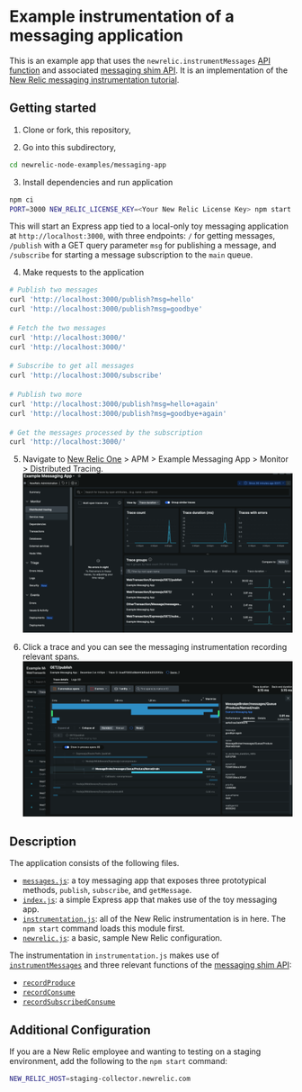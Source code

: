 # Example instrumentation of a messaging application

This is an example app that uses the `newrelic.instrumentMessages` [API function](https://docs.newrelic.com/docs/apm/agents/nodejs-agent/api-guides/nodejs-agent-api/#instrumentMessages) and associated [messaging shim API](https://newrelic.github.io/node-newrelic/docs/MessageShim.html). It is an implementation of the [New Relic messaging instrumentation tutorial](http://newrelic.github.io/node-newrelic/docs/tutorial-Messaging-Simple.html).

## Getting started

1. Clone or fork, this repository,

2. Go into this subdirectory,

``` sh
cd newrelic-node-examples/messaging-app
```

3. Install dependencies and run application

```sh
npm ci
PORT=3000 NEW_RELIC_LICENSE_KEY=<Your New Relic License Key> npm start
```

This will start an Express app tied to a local-only toy messaging application at `http://localhost:3000`, with three endpoints: `/` for getting messages, `/publish` with a GET query parameter `msg` for publishing a message, and `/subscribe` for starting a message subscription to the `main` queue.

4. Make requests to the application

```sh
# Publish two messages
curl 'http://localhost:3000/publish?msg=hello'
curl 'http://localhost:3000/publish?msg=goodbye'

# Fetch the two messages
curl 'http://localhost:3000/'
curl 'http://localhost:3000/'

# Subscribe to get all messages
curl 'http://localhost:3000/subscribe'

# Publish two more
curl 'http://localhost:3000/publish?msg=hello+again'
curl 'http://localhost:3000/publish?msg=goodbye+again'

# Get the messages processed by the subscription
curl 'http://localhost:3000/'
```

5. Navigate to [New Relic One](https://one.newrelic.com) > APM > Example Messaging App > Monitor > Distributed Tracing.
![DT View](./images/dt-view.png?raw=true "DT view")

6. Click a trace and you can see the messaging instrumentation recording relevant spans.
![Detailed trace](./images/dt-details.png?raw=true "Detailed Trace")

## Description

The application consists of the following files.

* [`messages.js`](./messages.js): a toy messaging app that exposes three prototypical methods, `publish`, `subscribe`, and `getMessage`.
* [`index.js`](./index.js): a simple Express app that makes use of the toy messaging app.
* [`instrumentation.js`](./instrumentation.js): all of the New Relic instrumentation is in here. The `npm start` command loads this module first.
* [`newrelic.js`](./newrelic.js): a basic, sample New Relic configuration.

The instrumentation in `instrumentation.js` makes use of [`instrumentMessages`](https://docs.newrelic.com/docs/apm/agents/nodejs-agent/api-guides/nodejs-agent-api/#instrumentMessages) and three relevant functions of the [messaging shim API](https://newrelic.github.io/node-newrelic/docs/MessageShim.html):

* [`recordProduce`](https://newrelic.github.io/node-newrelic/docs/MessageShim.html#recordProduce)
* [`recordConsume`](https://newrelic.github.io/node-newrelic/docs/MessageShim.html#recordConsume)
* [`recordSubscribedConsume`](https://newrelic.github.io/node-newrelic/docs/MessageShim.html#recordSubscribedConsume)

## Additional Configuration
If you are a New Relic employee and wanting to testing on a staging environment, add the following to the `npm start` command:

```sh
NEW_RELIC_HOST=staging-collector.newrelic.com
```

